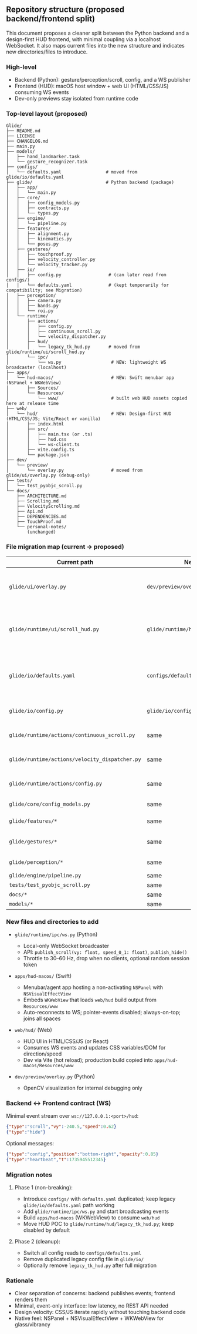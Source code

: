 ## Repository structure (proposed backend/frontend split)

This document proposes a cleaner split between the Python backend and a design-first HUD frontend, with minimal coupling via a localhost WebSocket. It also maps current files into the new structure and indicates new directories/files to introduce.

### High-level
- Backend (Python): gesture/perception/scroll, config, and a WS publisher
- Frontend (HUD): macOS host window + web UI (HTML/CSS/JS) consuming WS events
- Dev-only previews stay isolated from runtime code

### Top-level layout (proposed)
```
Glide/
├── README.md
├── LICENSE
├── CHANGELOG.md
├── main.py
├── models/
│   ├── hand_landmarker.task
│   └── gesture_recognizer.task
├── configs/
│   └── defaults.yaml                 # moved from glide/io/defaults.yaml
├── glide/                            # Python backend (package)
│   ├── app/
│   │   └── main.py
│   ├── core/
│   │   ├── config_models.py
│   │   ├── contracts.py
│   │   └── types.py
│   ├── engine/
│   │   └── pipeline.py
│   ├── features/
│   │   ├── alignment.py
│   │   ├── kinematics.py
│   │   └── poses.py
│   ├── gestures/
│   │   ├── touchproof.py
│   │   ├── velocity_controller.py
│   │   └── velocity_tracker.py
│   ├── io/
│   │   ├── config.py                  # (can later read from configs/)
│   │   └── defaults.yaml              # (kept temporarily for compatibility; see Migration)
│   ├── perception/
│   │   ├── camera.py
│   │   ├── hands.py
│   │   └── roi.py
│   └── runtime/
│       ├── actions/
│       │   ├── config.py
│       │   ├── continuous_scroll.py
│       │   └── velocity_dispatcher.py
│       ├── hud/
│       │   └── legacy_tk_hud.py       # moved from glide/runtime/ui/scroll_hud.py
│       └── ipc/
│           └── ws.py                   # NEW: lightweight WS broadcaster (localhost)
├── apps/
│   └── hud-macos/                      # NEW: Swift menubar app (NSPanel + WKWebView)
│       ├── Sources/
│       └── Resources/
│           └── www/                    # built web HUD assets copied here at release time
├── web/
│   └── hud/                            # NEW: Design-first HUD (HTML/CSS/JS; Vite/React or vanilla)
│       ├── index.html
│       ├── src/
│       │   ├── main.tsx (or .ts)
│       │   ├── hud.css
│       │   └── ws-client.ts
│       ├── vite.config.ts
│       └── package.json
├── dev/
│   └── preview/
│       └── overlay.py                  # moved from glide/ui/overlay.py (debug-only)
├── tests/
│   └── test_pyobjc_scroll.py
└── docs/
    ├── ARCHITECTURE.md
    ├── Scrolling.md
    ├── VelocityScrolling.md
    ├── Api.md
    ├── DEPENDENCIES.md
    ├── TouchProof.md
    └── personal-notes/
        (unchanged)
```

### File migration map (current → proposed)

| Current path | New path | Notes |
| --- | --- | --- |
| `glide/ui/overlay.py` | `dev/preview/overlay.py` | Debug-only OpenCV preview overlay, not part of runtime |
| `glide/runtime/ui/scroll_hud.py` | `glide/runtime/hud/legacy_tk_hud.py` | Kept for reference; superseded by macOS WKWebView HUD |
| `glide/io/defaults.yaml` | `configs/defaults.yaml` | Canonical config location; keep old path temporarily for compatibility |
| `glide/io/config.py` | `glide/io/config.py` | Stays; later update to read from `configs/` |
| `glide/runtime/actions/continuous_scroll.py` | same | Native macOS scroll (PyObjC Quartz) |
| `glide/runtime/actions/velocity_dispatcher.py` | same | Dispatches scroll gesture lifecycle |
| `glide/runtime/actions/config.py` | same | Runtime scroll config (dataclass) |
| `glide/core/config_models.py` | same | Pydantic config schema |
| `glide/features/*` | same | Kinematics, poses, etc. |
| `glide/gestures/*` | same | TouchProof and velocity tracking |
| `glide/perception/*` | same | Camera and hands |
| `glide/engine/pipeline.py` | same | Engine loop |
| `tests/test_pyobjc_scroll.py` | same | Tests |
| `docs/*` | same | Documentation |
| `models/*` | same | Model assets |

### New files and directories to add

- `glide/runtime/ipc/ws.py` (Python)
  - Local-only WebSocket broadcaster
  - API: `publish_scroll(vy: float, speed_0_1: float)`, `publish_hide()`
  - Throttle to 30–60 Hz, drop when no clients, optional random session token

- `apps/hud-macos/` (Swift)
  - Menubar/agent app hosting a non-activating `NSPanel` with `NSVisualEffectView`
  - Embeds `WKWebView` that loads `web/hud` build output from `Resources/www`
  - Auto-reconnects to WS; pointer-events disabled; always-on-top; joins all spaces

- `web/hud/` (Web)
  - HUD UI in HTML/CSS/JS (or React)
  - Consumes WS events and updates CSS variables/DOM for direction/speed
  - Dev via Vite (hot reload); production build copied into `apps/hud-macos/Resources/www`

- `dev/preview/overlay.py` (Python)
  - OpenCV visualization for internal debugging only

### Backend ↔ Frontend contract (WS)

Minimal event stream over `ws://127.0.0.1:<port>/hud`:
```json
{"type":"scroll","vy":-240.5,"speed":0.62}
{"type":"hide"}
```
Optional messages:
```json
{"type":"config","position":"bottom-right","opacity":0.85}
{"type":"heartbeat","t":1735945512345}
```

### Migration notes

1) Phase 1 (non-breaking):
   - Introduce `configs/` with `defaults.yaml` duplicated; keep legacy `glide/io/defaults.yaml` path working
   - Add `glide/runtime/ipc/ws.py` and start broadcasting events
   - Build `apps/hud-macos` (WKWebView) to consume `web/hud`
   - Move HUD POC to `glide/runtime/hud/legacy_tk_hud.py`; keep disabled by default

2) Phase 2 (cleanup):
   - Switch all config reads to `configs/defaults.yaml`
   - Remove duplicated legacy config file in `glide/io/`
   - Optionally remove `legacy_tk_hud.py` after full migration

### Rationale

- Clear separation of concerns: backend publishes events; frontend renders them
- Minimal, event-only interface: low latency, no REST API needed
- Design velocity: CSS/JS iterate rapidly without touching backend code
- Native feel: NSPanel + NSVisualEffectView + WKWebView for glass/vibrancy


